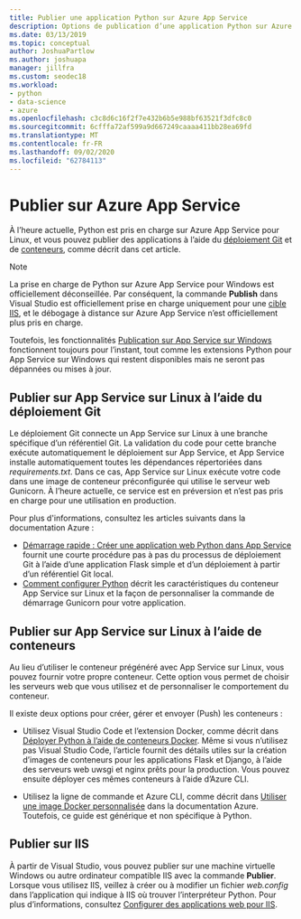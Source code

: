 ```yaml
---
title: Publier une application Python sur Azure App Service
description: Options de publication d’une application Python sur Azure App Service, y compris le déploiement Git et les conteneurs pour Linux, ainsi que le déploiement vers IIS.
ms.date: 03/13/2019
ms.topic: conceptual
author: JoshuaPartlow
ms.author: joshuapa
manager: jillfra
ms.custom: seodec18
ms.workload:
- python
- data-science
- azure
ms.openlocfilehash: c3c8d6c16f2f7e432b6b5e988bf63521f3dfc8c0
ms.sourcegitcommit: 6cfffa72af599a9d667249caaaa411bb28ea69fd
ms.translationtype: MT
ms.contentlocale: fr-FR
ms.lasthandoff: 09/02/2020
ms.locfileid: "62784113"
---
```

# <a name="publish-to-azure-app-service"></a>Publier sur Azure App Service

À l’heure actuelle, Python est pris en charge sur Azure App Service pour Linux, et vous pouvez publier des applications à l’aide du [déploiement Git](#publish-to-app-service-on-linux-using-git-deploy) et de [conteneurs](#publish-to-app-service-on-linux-using-containers), comme décrit dans cet article.

> [!Note]
> La prise en charge de Python sur Azure App Service pour Windows est officiellement déconseillée. Par conséquent, la commande **Publish** dans Visual Studio est officiellement prise en charge uniquement pour une [cible IIS](#publish-to-iis), et le débogage à distance sur Azure App Service n’est officiellement plus pris en charge.
>
> Toutefois, les fonctionnalités [Publication sur App Service sur Windows](publish-to-app-service-windows.md) fonctionnent toujours pour l’instant, tout comme les extensions Python pour App Service sur Windows qui restent disponibles mais ne seront pas dépannées ou mises à jour.

## <a name="publish-to-app-service-on-linux-using-git-deploy"></a>Publier sur App Service sur Linux à l’aide du déploiement Git

Le déploiement Git connecte un App Service sur Linux à une branche spécifique d’un référentiel Git. La validation du code pour cette branche exécute automatiquement le déploiement sur App Service, et App Service installe automatiquement toutes les dépendances répertoriées dans *requirements.txt*. Dans ce cas, App Service sur Linux exécute votre code dans une image de conteneur préconfigurée qui utilise le serveur web Gunicorn. À l’heure actuelle, ce service est en préversion et n’est pas pris en charge pour une utilisation en production.

Pour plus d'informations, consultez les articles suivants dans la documentation Azure :

- [Démarrage rapide : Créer une application web Python dans App Service](/azure/app-service/containers/quickstart-python?toc=%2Fpython%2Fazure%2FTOC.json) fournit une courte procédure pas à pas du processus de déploiement Git à l’aide d’une application Flask simple et d’un déploiement à partir d’un référentiel Git local.
- [Comment configurer Python](/azure/app-service/containers/how-to-configure-python) décrit les caractéristiques du conteneur App Service sur Linux et la façon de personnaliser la commande de démarrage Gunicorn pour votre application.

## <a name="publish-to-app-service-on-linux-using-containers"></a>Publier sur App Service sur Linux à l’aide de conteneurs

Au lieu d’utiliser le conteneur prégénéré avec App Service sur Linux, vous pouvez fournir votre propre conteneur. Cette option vous permet de choisir les serveurs web que vous utilisez et de personnaliser le comportement du conteneur.

Il existe deux options pour créer, gérer et envoyer (Push) les conteneurs :

- Utilisez Visual Studio Code et l’extension Docker, comme décrit dans [Déployer Python à l’aide de conteneurs Docker](https://code.visualstudio.com/docs/python/tutorial-deploy-containers). Même si vous n’utilisez pas Visual Studio Code, l’article fournit des détails utiles sur la création d’images de conteneurs pour les applications Flask et Django, à l’aide des serveurs web uwsgi et nginx prêts pour la production. Vous pouvez ensuite déployer ces mêmes conteneurs à l’aide d’Azure CLI.

- Utilisez la ligne de commande et Azure CLI, comme décrit dans [Utiliser une image Docker personnalisée](/azure/app-service/containers/tutorial-custom-docker-image) dans la documentation Azure. Toutefois, ce guide est générique et non spécifique à Python.

## <a name="publish-to-iis"></a>Publier sur IIS

À partir de Visual Studio, vous pouvez publier sur une machine virtuelle Windows ou autre ordinateur compatible IIS avec la commande **Publier**. Lorsque vous utilisez IIS, veillez à créer ou à modifier un fichier *web.config* dans l’application qui indique à IIS où trouver l’interpréteur Python. Pour plus d’informations, consultez [Configurer des applications web pour IIS](configure-web-apps-for-iis-windows.md).
